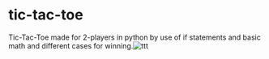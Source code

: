 # tic-tac-toe
Tic-Tac-Toe made for 2-players in python by use of if statements and basic math and different cases for winning.![ttt](https://user-images.githubusercontent.com/113202968/192476674-f12251ed-1f59-4ac0-b313-eecd7304f23c.gif)
